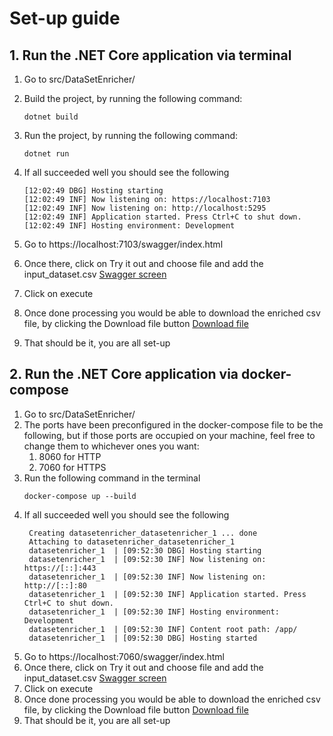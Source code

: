 # Set-up guide
## 1. Run the .NET Core application via terminal
1. Go to src/DataSetEnricher/
2. Build the project, by running the following command:
   ```console
   dotnet build
    ```

3. Run the project, by running the following command:
   ```console
   dotnet run
    ```
4. If all succeeded well you should see the following
   ```console
   [12:02:49 DBG] Hosting starting
   [12:02:49 INF] Now listening on: https://localhost:7103
   [12:02:49 INF] Now listening on: http://localhost:5295
   [12:02:49 INF] Application started. Press Ctrl+C to shut down.
   [12:02:49 INF] Hosting environment: Development

   ```
5. Go to https://localhost:7103/swagger/index.html
6. Once there, click on Try it out and choose file and add the input_dataset.csv [Swagger screen](Images/DataSetEnricherInput.png)
7. Click on execute
8. Once done processing you would be able to download the enriched csv file, by clicking the Download file button [Download file](Images/DataSetEnricherDownload.png)
9. That should be it, you are all set-up

## 2. Run the .NET Core application via docker-compose
1. Go to src/DataSetEnricher/
2. The ports have been preconfigured in the docker-compose file to be the following, but if those ports are occupied on your machine, feel free to change them to whichever ones you want:
   1. 8060 for HTTP
   2. 7060 for HTTPS
3. Run the following command in the terminal
   ```
   docker-compose up --build
   ```
4. If all succeeded well you should see the following
   ```console
    Creating datasetenricher_datasetenricher_1 ... done
    Attaching to datasetenricher_datasetenricher_1
    datasetenricher_1  | [09:52:30 DBG] Hosting starting
    datasetenricher_1  | [09:52:30 INF] Now listening on: https://[::]:443
    datasetenricher_1  | [09:52:30 INF] Now listening on: http://[::]:80
    datasetenricher_1  | [09:52:30 INF] Application started. Press Ctrl+C to shut down.
    datasetenricher_1  | [09:52:30 INF] Hosting environment: Development
    datasetenricher_1  | [09:52:30 INF] Content root path: /app/
    datasetenricher_1  | [09:52:30 DBG] Hosting started

   ```
4. Go to https://localhost:7060/swagger/index.html
5. Once there, click on Try it out and choose file and add the input_dataset.csv [Swagger screen](Images/DataSetEnricherInput.png)
6. Click on execute
7. Once done processing you would be able to download the enriched csv file, by clicking the Download file button [Download file](Images/DataSetEnricherDownload.png)
8. That should be it, you are all set-up